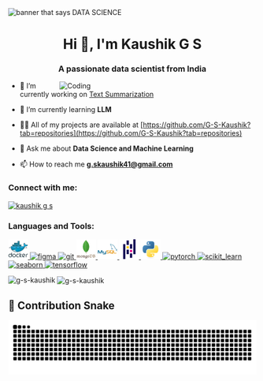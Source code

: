 <img src="https://media.licdn.com/dms/image/C4D12AQESj72-s5gEKg/article-cover_image-shrink_720_1280/0/1626753867110?e=2147483647&v=beta&t=JOALVxWjySgR37iCdRMhNGmpCyYYDXlPdWk212JXdII" alt="banner that says DATA SCIENCE">
<h1 align="center">Hi 👋, I'm Kaushik G S</h1>
<h3 align="center">A passionate data scientist from India</h3>
<img align="right" alt="Coding" width="400" src="https://gifdb.com/images/high/animated-man-computer-coding-nae6mec378lsg1i3.gif">

- 🔭 I’m currently working on [Text Summarization](https://github.com/G-S-Kaushik/Text-Summarizer-Project)

- 🌱 I’m currently learning **LLM**

- 👨‍💻 All of my projects are available at [https://github.com/G-S-Kaushik?tab=repositories](https://github.com/G-S-Kaushik?tab=repositories)

- 💬 Ask me about **Data Science and Machine Learning**

- 📫 How to reach me **g.skaushik41@gmail.com**

<h3 align="left">Connect with me:</h3>
<p align="left">
<a href="https://www.linkedin.com/in/gskaushik/" target="blank"><img align="center" src="https://raw.githubusercontent.com/rahuldkjain/github-profile-readme-generator/master/src/images/icons/Social/linked-in-alt.svg" alt="kaushik g s" height="30" width="40" /></a>
</p>

<h3 align="left">Languages and Tools:</h3>
<p align="left"> <a href="https://www.docker.com/" target="_blank" rel="noreferrer"> <img src="https://raw.githubusercontent.com/devicons/devicon/master/icons/docker/docker-original-wordmark.svg" alt="docker" width="40" height="40"/> </a> <a href="https://www.figma.com/" target="_blank" rel="noreferrer"> <img src="https://www.vectorlogo.zone/logos/figma/figma-icon.svg" alt="figma" width="40" height="40"/> </a> <a href="https://git-scm.com/" target="_blank" rel="noreferrer"> <img src="https://www.vectorlogo.zone/logos/git-scm/git-scm-icon.svg" alt="git" width="40" height="40"/> </a> <a href="https://www.mongodb.com/" target="_blank" rel="noreferrer"> <img src="https://raw.githubusercontent.com/devicons/devicon/master/icons/mongodb/mongodb-original-wordmark.svg" alt="mongodb" width="40" height="40"/> </a> <a href="https://www.mysql.com/" target="_blank" rel="noreferrer"> <img src="https://raw.githubusercontent.com/devicons/devicon/master/icons/mysql/mysql-original-wordmark.svg" alt="mysql" width="40" height="40"/> </a> <a href="https://pandas.pydata.org/" target="_blank" rel="noreferrer"> <img src="https://raw.githubusercontent.com/devicons/devicon/2ae2a900d2f041da66e950e4d48052658d850630/icons/pandas/pandas-original.svg" alt="pandas" width="40" height="40"/> </a> <a href="https://www.python.org" target="_blank" rel="noreferrer"> <img src="https://raw.githubusercontent.com/devicons/devicon/master/icons/python/python-original.svg" alt="python" width="40" height="40"/> </a> <a href="https://pytorch.org/" target="_blank" rel="noreferrer"> <img src="https://www.vectorlogo.zone/logos/pytorch/pytorch-icon.svg" alt="pytorch" width="40" height="40"/> </a> <a href="https://scikit-learn.org/" target="_blank" rel="noreferrer"> <img src="https://upload.wikimedia.org/wikipedia/commons/0/05/Scikit_learn_logo_small.svg" alt="scikit_learn" width="40" height="40"/> </a> <a href="https://seaborn.pydata.org/" target="_blank" rel="noreferrer"> <img src="https://seaborn.pydata.org/_images/logo-mark-lightbg.svg" alt="seaborn" width="40" height="40"/> </a> <a href="https://www.tensorflow.org" target="_blank" rel="noreferrer"> <img src="https://www.vectorlogo.zone/logos/tensorflow/tensorflow-icon.svg" alt="tensorflow" width="40" height="40"/> </a> </p>

<p><img align="left" src="https://github-readme-stats.vercel.app/api/top-langs?username=g-s-kaushik&show_icons=true&locale=en&layout=compact" alt="g-s-kaushik" /></p>

<p>&nbsp;<img align="center" src="https://github-readme-stats.vercel.app/api?username=g-s-kaushik&show_icons=true&locale=en" alt="g-s-kaushik" /></p>

## 🐍 Contribution Snake
<picture>
  <source media="(prefers-color-scheme: dark)" srcset="https://raw.githubusercontent.com/g-s-kaushik/g-s-kaushik/output/github-contribution-grid-snake-dark.svg">
  <source media="(prefers-color-scheme: light)" srcset="https://raw.githubusercontent.com/g-s-kaushik/g-s-kaushik/output/github-contribution-grid-snake.svg">
  <img alt="github contribution grid snake animation" src="https://raw.githubusercontent.com/g-s-kaushik/g-s-kaushik/output/github-contribution-grid-snake.svg">
</picture>
